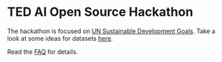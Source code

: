 # TED AI Open Source Hackathon

The hackathon is focused on [UN Sustainable Development Goals](https://www.un.org/sustainabledevelopment/). Take a look at some ideas for datasets [here](sgd-challenges-datasets.md).


Read the [FAQ](faq.md) for details.
